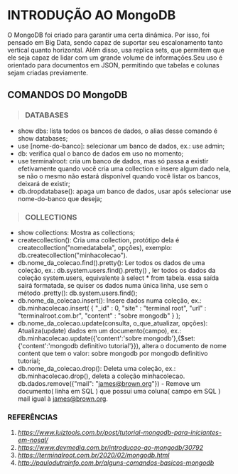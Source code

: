 # INTRODUÇÃO AO MongoDB

O MongoDB foi criado para garantir uma certa dinâmica. Por isso, foi pensado em Big Data, sendo capaz de suportar seu escalonamento tanto vertical quanto horizontal. Além disso, usa replica sets, que permitem que ele seja capaz de lidar com um grande volume de informações.Seu uso é orientado para documentos em JSON, permitindo que tabelas e colunas sejam criadas previamente. 

## COMANDOS DO MongoDB

>### DATABASES
- show dbs: lista todos os bancos de dados, o alias desse comando é show databases;
- use [nome-do-banco]: selecionar um banco de dados, ex.: use admin;
- db: verifica qual o banco de dados em uso no momento;
- use terminalroot: cria um banco de dados, mas só passa a existir efetivamente quando você cria uma collection e insere algum dado nela, se não o mesmo não estará disponível quando você listar os bancos, deixará de existir;
- db.dropdatabase(): apaga um banco de dados, usar após selecionar use nome-do-banco que deseja;

>### COLLECTIONS 
- show collections: Mostra as collections;
- createcollection(): Cria uma collection, protótipo dela é createcollection("nomedatabela", opções), exemplo: db.createcollection("minhacolecao").
- db.nome_da_colecao.find().pretty(): Ler todos os dados de uma coleção, ex.: db.system.users.find().pretty() , ler todos os dados da coleção system.users, equivalente à select * from tabela. essa saída sairá formatada, se quiser os dados numa única linha, use sem o método .pretty(): db.system.users.find();
- db.nome_da_colecao.insert(): Insere dados numa coleção, ex.: db.minhacolecao.insert( { "_id" : 0, "site" : "terminal root", "url" : "terminalroot.com.br", "content" : "sobre mongodb" } );
- db.nome_da_colecao.update(consulta, o_que_atualizar, opções): Atualiza(update) dados em um documento(campo), ex.: db.minhacolecao.update({'content':'sobre mongodb'},{$set:{'content':'mongodb definitivo tutorial'}}), altera o documento de nome content que tem o valor: sobre mongodb por mongodb definitivo tutorial;
- db.nome_da_colecao.drop(): Deleta uma coleção, ex.: db.minhacolecao.drop(), deleta a coleção minhacolecao.
db.dados.remove({"mail": "james@brown.org"}) - Remove um documento( linha em SQL ) que possui uma coluna( campo em SQL ) mail igual à james@brown.org.

### REFERÊNCIAS
1. _https://www.luiztools.com.br/post/tutorial-mongodb-para-iniciantes-em-nosql/_
2. _https://www.devmedia.com.br/introducao-ao-mongodb/30792_
3. _https://terminalroot.com.br/2020/02/mongodb.html_
4. _http://paulodutrainfo.com.br/alguns-comandos-basicos-mongodb_